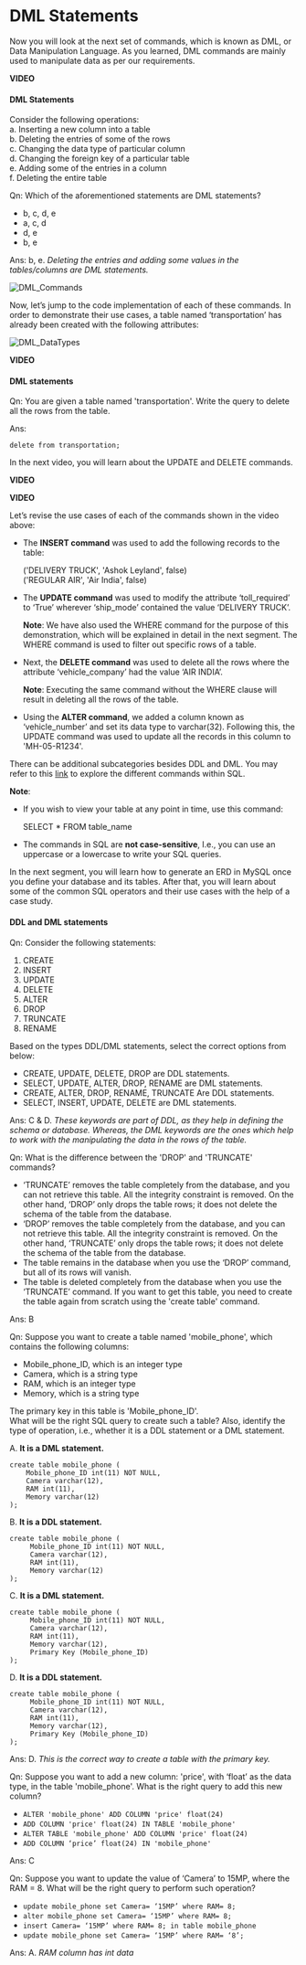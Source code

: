 ﻿# DML Statements

Now you will look at the next set of commands, which is known as DML, or Data Manipulation Language. As you learned, DML commands are mainly used to manipulate data as per our requirements.   

**VIDEO**   

#### DML Statements

Consider the following operations:    
a. Inserting a new column into a table    
b. Deleting the entries of some of the rows    
c. Changing the data type of particular column    
d. Changing the foreign key of a particular table    
e. Adding some of the entries in a column    
f. Deleting the entire table    

Qn: Which of the aforementioned statements are DML statements?

- b, c, d, e
- a, c, d
- d, e
- b, e

Ans: b, e. _Deleting the entries and adding some values in the tables/columns are DML statements._   

![DML_Commands](https://i.ibb.co/PFRjyZK/DML-Commands.png)

Now, let’s jump to the code implementation of each of these commands. In order to demonstrate their use cases, a table named ‘transportation’ has already been created with the following attributes:

![DML_DataTypes](https://i.ibb.co/qxgb2fn/DML-Data-Types.png)

**VIDEO**   

#### DML statements

Qn: You are given a table named 'transportation'. Write the query to delete all the rows from the table.

Ans: 

    delete from transportation;

In the next video, you will learn about the UPDATE and DELETE commands.

**VIDEO**   

**VIDEO**   

Let’s revise the use cases of each of the commands shown in the video above:

- The  **INSERT command**  was used to add the following records to the table:
  
  ('DELIVERY TRUCK', 'Ashok Leyland', false)  
  ('REGULAR AIR', 'Air India', false)

- The  **UPDATE command**  was used to modify the attribute ‘toll_required’ to ‘True’ wherever ‘ship_mode’ contained the value ‘DELIVERY TRUCK’.
  
  **Note**: We have also used the WHERE command for the purpose of this demonstration, which will be explained in detail in the next segment. The WHERE command is used to filter out specific rows of a table.

- Next, the  **DELETE command**  was used to delete all the rows where the attribute ‘vehicle_company’ had the value ‘AIR INDIA’.
  
  **Note**: Executing the same command without the WHERE clause will result in deleting all the rows of the table.

- Using the  **ALTER command**, we added a column known as ‘vehicle_number’ and set its data type to varchar(32). Following this, the UPDATE command was used to update all the records in this column to 'MH-05-R1234'.

There can be additional subcategories besides DDL and DML. You may refer to this  [link](https://www.w3schools.in/mysql/ddl-dml-dcl/) to explore the different commands within SQL.

**Note**:

- If you wish to view your table at any point in time, use this command:
  
   SELECT * FROM table_name

- The commands in SQL are  **not case-sensitive**, I.e., you can use an uppercase or a lowercase to write your SQL queries.

In the next segment, you will learn how to generate an ERD in MySQL once you define your database and its tables. After that, you will learn about some of the common SQL operators and their use cases with the help of a case study.   

#### DDL and DML statements

Qn: Consider the following statements:

1. CREATE
2. INSERT
3. UPDATE
4. DELETE
5. ALTER
6. DROP
7. TRUNCATE
8. RENAME

Based on the types DDL/DML statements, select the correct options from below:

- CREATE, UPDATE, DELETE, DROP are DDL statements.
- SELECT, UPDATE, ALTER, DROP, RENAME are DML statements.
- CREATE, ALTER, DROP, RENAME, TRUNCATE Are DDL statements.
- SELECT, INSERT, UPDATE, DELETE are DML statements.

Ans: C & D. _These keywords are part of DDL, as they help in defining the schema or database. Whereas, the DML keywords are the ones which help to work with the manipulating the data in the rows of the table._    

Qn: What is the difference between the 'DROP' and 'TRUNCATE' commands?

- ‘TRUNCATE’ removes the table completely from the database, and you can not retrieve this table. All the integrity constraint is removed. On the other hand, ‘DROP’ only drops the table rows; it does not delete the schema of the table from the database.
- ‘DROP’ removes the table completely from the database, and you can not retrieve this table. All the integrity constraint is removed. On the other hand, ‘TRUNCATE’ only drops the table rows; it does not delete the schema of the table from the database.
- The table remains in the database when you use the ‘DROP’ command, but all of its rows will vanish.
- The table is deleted completely from the database when you use the ‘TRUNCATE’ command. If you want to get this table, you need to create the table again from scratch using the 'create table' command.

Ans: B   

Qn: Suppose you want to create a table named 'mobile_phone', which contains the following columns:

- Mobile_phone_ID, which is an integer type
- Camera, which is a string type
- RAM, which is an integer type
- Memory, which is a string type

The primary key in this table is 'Mobile_phone_ID'.   
What will be the right SQL query to create such a table? Also, identify the type of operation, i.e., whether it is a DDL statement or a DML statement.

A. **It is a DML statement.**

    create table mobile_phone (
        Mobile_phone_ID int(11) NOT NULL,
        Camera varchar(12),
        RAM int(11),
        Memory varchar(12)
    );

B. **It is a DDL statement.**

    create table mobile_phone (
         Mobile_phone_ID int(11) NOT NULL,
         Camera varchar(12),
         RAM int(11),
         Memory varchar(12)
    );

C. **It is a DML statement.**

    create table mobile_phone (
         Mobile_phone_ID int(11) NOT NULL,
         Camera varchar(12),
         RAM int(11),
         Memory varchar(12),
         Primary Key (Mobile_phone_ID)
    );

D. **It is a DDL statement.**

    create table mobile_phone (
         Mobile_phone_ID int(11) NOT NULL,
         Camera varchar(12),
         RAM int(11),
         Memory varchar(12),
         Primary Key (Mobile_phone_ID)
    );

Ans: D. _This is the correct way to create a table with the primary key._   

Qn: Suppose you want to add a new column: 'price', with ‘float’ as the data type, in the table 'mobile_phone'. What is the right query to add this new column?

- `ALTER 'mobile_phone' ADD COLUMN 'price' float(24)`
- `ADD COLUMN 'price' float(24) IN TABLE 'mobile_phone'`
- `ALTER TABLE 'mobile_phone' ADD COLUMN 'price' float(24)`
- `ADD COLUMN ‘price’ float(24) IN 'mobile_phone'`

Ans: C   

Qn: Suppose you want to update the value of ‘Camera’ to 15MP, where the RAM = 8. What will be the right query to perform such operation?

- `update mobile_phone set Camera= ‘15MP’ where RAM= 8;`
- `alter mobile_phone set Camera= ‘15MP’ where RAM= 8;`
- `insert Camera= ‘15MP’ where RAM= 8; in table mobile_phone`
- `update mobile_phone set Camera= ‘15MP’ where RAM= ‘8’;`

Ans: A. _RAM column has int data_   
